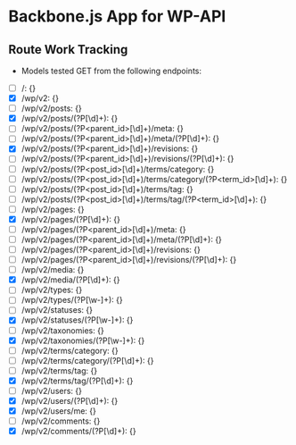Backbone.js App for WP-API
==============

## Route Work Tracking ##
* Models tested GET from the following endpoints:
- [ ] /: {}
- [x] /wp/v2: {}
- [ ] /wp/v2/posts: {}
- [x] /wp/v2/posts/(?P<id>[\d]+): {}
- [ ] /wp/v2/posts/(?P<parent_id>[\d]+)/meta: {}
- [ ] /wp/v2/posts/(?P<parent_id>[\d]+)/meta/(?P<id>[\d]+): {}
- [x] /wp/v2/posts/(?P<parent_id>[\d]+)/revisions: {}
- [ ] /wp/v2/posts/(?P<parent_id>[\d]+)/revisions/(?P<id>[\d]+): {}
- [ ] /wp/v2/posts/(?P<post_id>[\d]+)/terms/category: {}
- [ ] /wp/v2/posts/(?P<post_id>[\d]+)/terms/category/(?P<term_id>[\d]+): {}
- [ ] /wp/v2/posts/(?P<post_id>[\d]+)/terms/tag: {}
- [ ] /wp/v2/posts/(?P<post_id>[\d]+)/terms/tag/(?P<term_id>[\d]+): {}
- [ ] /wp/v2/pages: {}
- [x] /wp/v2/pages/(?P<id>[\d]+): {}
- [ ] /wp/v2/pages/(?P<parent_id>[\d]+)/meta: {}
- [ ] /wp/v2/pages/(?P<parent_id>[\d]+)/meta/(?P<id>[\d]+): {}
- [ ] /wp/v2/pages/(?P<parent_id>[\d]+)/revisions: {}
- [ ] /wp/v2/pages/(?P<parent_id>[\d]+)/revisions/(?P<id>[\d]+): {}
- [ ] /wp/v2/media: {}
- [x] /wp/v2/media/(?P<id>[\d]+): {}
- [ ] /wp/v2/types: {}
- [ ] /wp/v2/types/(?P<type>[\w-]+): {}
- [ ] /wp/v2/statuses: {}
- [x] /wp/v2/statuses/(?P<status>[\w-]+): {}
- [ ] /wp/v2/taxonomies: {}
- [x] /wp/v2/taxonomies/(?P<taxonomy>[\w-]+): {}
- [ ] /wp/v2/terms/category: {}
- [ ] /wp/v2/terms/category/(?P<id>[\d]+): {}
- [ ] /wp/v2/terms/tag: {}
- [x] /wp/v2/terms/tag/(?P<id>[\d]+): {}
- [ ] /wp/v2/users: {}
- [x] /wp/v2/users/(?P<id>[\d]+): {}
- [x] /wp/v2/users/me: {}
- [ ] /wp/v2/comments: {}
- [x] /wp/v2/comments/(?P<id>[\d]+): {}
